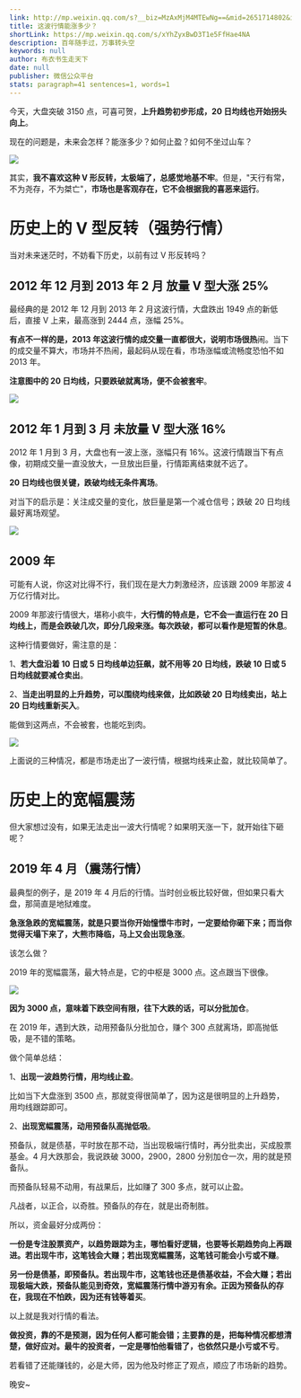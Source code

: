 ```yaml
---
link: http://mp.weixin.qq.com/s?__biz=MzAxMjM4MTEwNg==&mid=2651714802&idx=1&sn=32d6b8c9dce41edcc038ee5631c9dc8a&chksm=804bea2fb73c6339cc16d901a5149515fab5b682c6be29f87a2decb4d320817501ec8fc2964a#rd
title: 这波行情能涨多少？
shortLink: https://mp.weixin.qq.com/s/xYhZyxBwD3T1e5FfHae4NA
description: 百年随手过，万事转头空
keywords: null
author: 布衣书生走天下
date: null
publisher: 微信公众平台
stats: paragraph=41 sentences=1, words=1
---
```


今天，大盘突破 3150 点，可喜可贺，**上升趋势初步形成，20 日均线也开始拐头向上**。

现在的问题是，未来会怎样？能涨多少？如何止盈？如何不坐过山车？

![](https://mmbiz.qpic.cn/mmbiz_png/52ldaLQ7yeRAABmrHEQicGQ5eWjvWQJul187icibganu8eVmZrGfJtULeibGChUvADdPMJ567V6GEmAV9QUyP78msQ/640?wx_fmt=png&wxfrom=5&wx_lazy=1&wx_co=1)

其实，**我不喜欢这种 V 形反转，太极端了，总感觉地基不牢**。但是，"天行有常，不为尧存，不为桀亡"，**市场也是客观存在，它不会根据我的喜恶来运行**。

# 历史上的 V 型反转（强势行情）

当对未来迷茫时，不妨看下历史，以前有过 V 形反转吗？

## 2012 年 12 月到 2013 年 2 月 放量 V 型大涨 25%

最经典的是 2012 年 12 月到 2013 年 2 月这波行情，大盘跌出 1949 点的新低后，直接 V 上来，最高涨到 2444 点，涨幅 25%。

**有点不一样的是，2013 年这波行情的成交量一直都很大，说明市场很热**闹。当下的成交量不算大，市场并不热闹，最起码从现在看，市场涨幅或流畅度恐怕不如 2013 年。

**注意图中的 20 日均线，只要跌破就离场，便不会被套牢**。

![](https://mmbiz.qpic.cn/mmbiz_png/52ldaLQ7yeRAABmrHEQicGQ5eWjvWQJul42TZ6er5quX6KcDqeTxASvE40eIMjnqMAbkwv0DflIkics1MBLfkRrQ/640?wx_fmt=png&wxfrom=5&wx_lazy=1&wx_co=1)

## 2012 年 1 月到 3 月 未放量 V 型大涨 16%

2012 年 1 月到 3 月，大盘也有一波上涨，涨幅只有 16%。这波行情跟当下有点像，初期成交量一直没放大，一旦放出巨量，行情距离结束就不远了。

**20 日均线也很关键，跌破均线无条件离场**。

对当下的启示是：关注成交量的变化，放巨量是第一个减仓信号；跌破 20 日均线最好离场观望。

![](https://mmbiz.qpic.cn/mmbiz_png/52ldaLQ7yeRAABmrHEQicGQ5eWjvWQJulo2AKOR30szzNKOJEjt7Clo2whcxbt5iajMFWZw9MuqtUVk0vU4VeGtA/640?wx_fmt=png&wxfrom=5&wx_lazy=1&wx_co=1)

## 2009 年

可能有人说，你这对比得不行，我们现在是大力刺激经济，应该跟 2009 年那波 4 万亿行情对比。

2009 年那波行情很大，堪称小疯牛，**大行情的特点是，它不会一直运行在 20 日均线上，而是会跌破几次，即分几段来涨。每次跌破，都可以看作是短暂的休息**。

这种行情要做好，需注意的是：

1、**若大盘沿着 10 日或 5 日均线单边狂飙，就不用等 20 日均线，跌破 10 日或 5 日均线就要减仓卖出**。

2、**当走出明显的上升趋势，可以围绕均线来做，比如跌破 20 日均线卖出，站上 20 日均线重新买入**。

能做到这两点，不会被套，也能吃到肉。

![](https://mmbiz.qpic.cn/mmbiz_png/52ldaLQ7yeRAABmrHEQicGQ5eWjvWQJulAvG02KQv2ol7uvAzr8aAtIjMLn03BK1j7Fy3I95sOibu8dXOoxEiaLZg/640?wx_fmt=png&wxfrom=5&wx_lazy=1&wx_co=1)

上面说的三种情况，都是市场走出了一波行情，根据均线来止盈，就比较简单了。

# 历史上的宽幅震荡

但大家想过没有，如果无法走出一波大行情呢？如果明天涨一下，就开始往下砸呢？

## 2019 年 4 月（震荡行情）

最典型的例子，是 2019 年 4 月后的行情。当时创业板比较好做，但如果只看大盘，那简直是地狱难度。

**急涨急跌的宽幅震荡，就是只要当你开始憧憬牛市时，一定要给你砸下来；而当你觉得天塌下来了，大熊市降临，马上又会出现急涨**。

该怎么做？

2019 年的宽幅震荡，最大特点是，它的中枢是 3000 点。这点跟当下很像。

![](https://mmbiz.qpic.cn/mmbiz_png/52ldaLQ7yeRAABmrHEQicGQ5eWjvWQJulyta5a2Lz9GZECSn8D8uSTUiaeEtKIDf4XHrZ2Ocr0X9XfiaEXuhm3cZw/640?wx_fmt=png&wxfrom=5&wx_lazy=1&wx_co=1)

**因为 3000 点，意味着下跌空间有限，往下大跌的话，可以分批加仓**。

在 2019 年，遇到大跌，动用预备队分批加仓，赚个 300 点就离场，即高抛低吸，是不错的策略。

做个简单总结：

1、**出现一波趋势行情，用均线止盈**。

比如当下大盘涨到 3500 点，那就变得很简单了，因为这是很明显的上升趋势，用均线跟踪即可。

2、**出现宽幅震荡，动用预备队高抛低吸**。

预备队，就是债基，平时放在那不动，当出现极端行情时，再分批卖出，买成股票基金。4 月大跌那会，我说跌破 3000，2900，2800 分别加仓一次，用的就是预备队。

而预备队轻易不动用，有战果后，比如赚了 300 多点，就可以止盈。

凡战者，以正合，以奇胜。预备队的存在，就是出奇制胜。

所以，资金最好分成两份：

**一份是专注股票资产，以趋势跟踪为主，哪怕看好逻辑，也要等长期趋势向上再跟进。若出现牛市，这笔钱会大赚；若出现宽幅震荡，这笔钱可能会小亏或不赚**。

**另一份是债基，即预备队。若出现牛市，这笔钱也还是债基收益，不会大赚；若出现极端大跌，预备队能见到奇效，宽幅震荡行情中游刃有余。正因为预备队的存在，我现在不怕跌，因为还有钱等着买**。

以上就是我对行情的看法。

**做投资，靠的不是预测，因为任何人都可能会错；主要靠的是，把每种情况都想清楚，做好应对。最牛的投资者，一定是哪怕他看错了，也依然只是小亏或不亏**。

若看错了还能赚钱的，必是大师，因为他及时修正了观点，顺应了市场新的趋势。

晚安~

